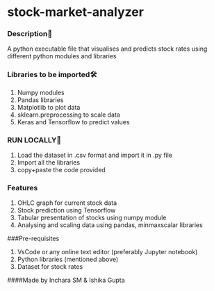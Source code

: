 # stock-market-analyzer

### Description📝
A python executable file that visualises and predicts stock rates using different python modules and libraries

### Libraries to be imported🛠️
1. Numpy modules
2. Pandas libraries
3. Matplotlib to plot data 
4. sklearn.preprocessing to scale data
5. Keras and Tensorflow to predict values

### RUN LOCALLY🏃
1. Load the dataset in .csv format and import it in .py file
2. Import all the libraries
3. copy+paste the code provided

### Features
1. OHLC graph for current stock data
2. Stock prediction using Tensorflow
3. Tabular presentation of stocks using numpy module
4. Analysing and scaling data using pandas, minmaxscalar libraries

###Pre-requisites
1. VsCode or any online text editor (preferably Jupyter notebook)
2. Python libraries (mentioned above)
3. Dataset for stock rates

####Made by Inchara SM & Ishika Gupta
